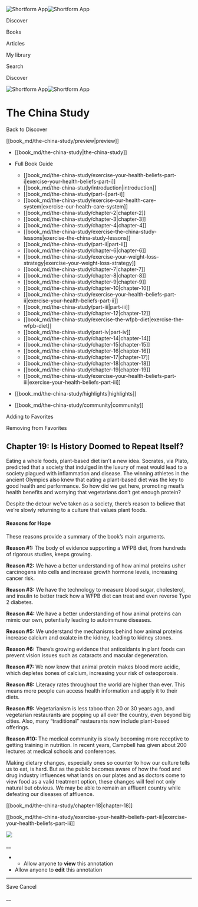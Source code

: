 ![Shortform App](/img/logo.36a2399e.svg)![Shortform App](/img/logo-dark.70c1b072.svg)

Discover

Books

Articles

My library

Search

Discover

![Shortform App](/img/logo.36a2399e.svg)![Shortform App](/img/logo-dark.70c1b072.svg)

# The China Study

Back to Discover

[[book_md/the-china-study/preview|preview]]

  * [[book_md/the-china-study|the-china-study]]
  * Full Book Guide

    * [[book_md/the-china-study/exercise-your-health-beliefs-part-i|exercise-your-health-beliefs-part-i]]
    * [[book_md/the-china-study/introduction|introduction]]
    * [[book_md/the-china-study/part-i|part-i]]
    * [[book_md/the-china-study/exercise-our-health-care-system|exercise-our-health-care-system]]
    * [[book_md/the-china-study/chapter-2|chapter-2]]
    * [[book_md/the-china-study/chapter-3|chapter-3]]
    * [[book_md/the-china-study/chapter-4|chapter-4]]
    * [[book_md/the-china-study/exercise-the-china-study-lessons|exercise-the-china-study-lessons]]
    * [[book_md/the-china-study/part-ii|part-ii]]
    * [[book_md/the-china-study/chapter-6|chapter-6]]
    * [[book_md/the-china-study/exercise-your-weight-loss-strategy|exercise-your-weight-loss-strategy]]
    * [[book_md/the-china-study/chapter-7|chapter-7]]
    * [[book_md/the-china-study/chapter-8|chapter-8]]
    * [[book_md/the-china-study/chapter-9|chapter-9]]
    * [[book_md/the-china-study/chapter-10|chapter-10]]
    * [[book_md/the-china-study/exercise-your-health-beliefs-part-ii|exercise-your-health-beliefs-part-ii]]
    * [[book_md/the-china-study/part-iii|part-iii]]
    * [[book_md/the-china-study/chapter-12|chapter-12]]
    * [[book_md/the-china-study/exercise-the-wfpb-diet|exercise-the-wfpb-diet]]
    * [[book_md/the-china-study/part-iv|part-iv]]
    * [[book_md/the-china-study/chapter-14|chapter-14]]
    * [[book_md/the-china-study/chapter-15|chapter-15]]
    * [[book_md/the-china-study/chapter-16|chapter-16]]
    * [[book_md/the-china-study/chapter-17|chapter-17]]
    * [[book_md/the-china-study/chapter-18|chapter-18]]
    * [[book_md/the-china-study/chapter-19|chapter-19]]
    * [[book_md/the-china-study/exercise-your-health-beliefs-part-iii|exercise-your-health-beliefs-part-iii]]
  * [[book_md/the-china-study/highlights|highlights]]
  * [[book_md/the-china-study/community|community]]



Adding to Favorites 

Removing from Favorites 

## Chapter 19: Is History Doomed to Repeat Itself?

Eating a whole foods, plant-based diet isn’t a new idea. Socrates, via Plato, predicted that a society that indulged in the luxury of meat would lead to a society plagued with inflammation and disease. The winning athletes in the ancient Olympics also knew that eating a plant-based diet was the key to good health and performance. So how did we get here, promoting meat’s health benefits and worrying that vegetarians don’t get enough protein?

Despite the detour we’ve taken as a society, there’s reason to believe that we’re slowly returning to a culture that values plant foods.

#### Reasons for Hope

These reasons provide a summary of the book’s main arguments.

**Reason #1:** The body of evidence supporting a WFPB diet, from hundreds of rigorous studies, keeps growing.

**Reason #2:** We have a better understanding of how animal proteins usher carcinogens into cells and increase growth hormone levels, increasing cancer risk.

**Reason #3:** We have the technology to measure blood sugar, cholesterol, and insulin to better track how a WFPB diet can treat and even reverse Type 2 diabetes.

**Reason #4:** We have a better understanding of how animal proteins can mimic our own, potentially leading to autoimmune diseases.

**Reason #5:** We understand the mechanisms behind how animal proteins increase calcium and oxalate in the kidney, leading to kidney stones.

**Reason #6:** There’s growing evidence that antioxidants in plant foods can prevent vision issues such as cataracts and macular degeneration.

**Reason #7:** We now know that animal protein makes blood more acidic, which depletes bones of calcium, increasing your risk of osteoporosis.

**Reason #8:** Literacy rates throughout the world are higher than ever. This means more people can access health information and apply it to their diets.

**Reason #9:** Vegetarianism is less taboo than 20 or 30 years ago, and vegetarian restaurants are popping up all over the country, even beyond big cities. Also, many “traditional” restaurants now include plant-based offerings.

**Reason #10:** The medical community is slowly becoming more receptive to getting training in nutrition. In recent years, Campbell has given about 200 lectures at medical schools and conferences.

Making dietary changes, especially ones so counter to how our culture tells us to eat, is hard. But as the public becomes aware of how the food and drug industry influences what lands on our plates and as doctors come to view food as a valid treatment option, these changes will feel not only natural but obvious. We may be able to remain an affluent country while defeating our diseases of affluence.

[[book_md/the-china-study/chapter-18|chapter-18]]

[[book_md/the-china-study/exercise-your-health-beliefs-part-iii|exercise-your-health-beliefs-part-iii]]

![](https://bat.bing.com/action/0?ti=56018282&Ver=2&mid=40e10361-367b-46a8-94f3-0e757b953746&sid=1711133063fa11eebdec89a8b8ae3bbc&vid=171147a063fa11eea7440fcfeb230d96&vids=0&msclkid=N&pi=0&lg=en-US&sw=800&sh=600&sc=24&nwd=1&tl=Shortform%20%7C%20Book&p=https%3A%2F%2Fwww.shortform.com%2Fapp%2Fbook%2Fthe-china-study%2Fchapter-19&r=&lt=300&evt=pageLoad&sv=1&rn=363890)

__

  *   * Allow anyone to **view** this annotation
  * Allow anyone to **edit** this annotation



* * *

Save Cancel

__



